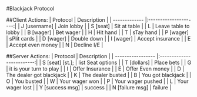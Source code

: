 #Blackjack Protocol


##Client Actions:
| Protocol		|	Description			|
| ------------- |:---------------------:|
| J	[username]	| Join lobby			|
| S [seat]		| Sit at table			|
| L				| Leave table to lobby	|
| B [wager]		| Bet wager				|
| H				| Hit hand				|
| T				| sTay hand				|
| P [wager]		| sPlit cards			|
| D [wager]		| Double down			|
| I [wager]		| Accept insurance		|
| E				| Accept even money		|
| N				| Decline I/E			|
	

##Server Actions:
| Protocol			| Description				|
| ----------------- |:-------------------------:|
| S [seat] [st.];  	| list Seat options			|
| T [dollars]		| Place bets				|
| G					| it is your turn to play	|
| I					| Offer Insurance			|
| E					| Offer Even money			|
| D					| The dealer got blackjack	|
| K					| The dealer busted			|
| B					| You got blackjack			|
| O					| You busted				|
| W					| Your wager won			|
| P					| Your wager pushed			|
| L					| Your wager lost			|
| Y	[success msg]	| success					|
| N	[failure msg]	| failure					|
